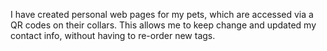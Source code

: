 I have created personal web pages for my pets, which are accessed via a QR codes on their collars. This allows me to keep change and updated my contact info, without having to re-order new tags. 
